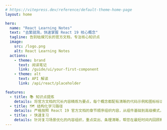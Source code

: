 ```yaml
---
# https://vitepress.dev/reference/default-theme-home-page
layout: home

hero:
  name: "React Learning Notes"
  text: "去繁就简，快速掌握 React 19 核心概念"
  tagline: 告别枯燥冗长的官方文档，专注核心知识点
  image:
    src: /logo.png
    alt: React Learning Notes
  actions:
    - theme: brand
      text: 阅读笔记
      link: /guide/ui/your-first-component
    - theme: alt
      text: API 解读
      link: /api/react/placeholder

features:
  - title: 📚 知识点提炼
    details: 将官方文档的冗长内容精炼为要点，每个概念都配有清晰的代码示例和图标标识，让学习更加直观高效
  - title: 🗺️ 结构化学习路径
    details: 严格按照 React 19 官方文档的章节顺序组织内容，从组件基础到高级模式，循序渐进的知识体系
  - title: ⚡ 快速复习
    details: 针对复习场景优化的内容组织，重点突出、条理清晰，帮您在最短时间内回顾和巩固 React 核心概念
---
```


